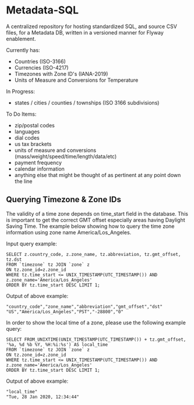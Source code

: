 # Metadata-SQL

A centralized repository for hosting standardized SQL, and source CSV files, for a Metadata DB, written in a versioned manner for Flyway enablement.

Currently has:
* Countries (ISO-3166)
* Currencies (ISO-4217)
* Timezones with Zone ID's (IANA-2019)
* Units of Measure and Conversions for Temperature

In Progress:
* states / cities / counties / townships (ISO 3166 subdivisions)

To Do Items:
* zip/postal codes
* languages
* dial codes
* us tax brackets
* units of measure and conversions (mass/weight/speed/time/length/data/etc)
* payment frequency
* calendar information
* anything else that might be thought of as pertinent at any point down the line

## Querying Timezone & Zone IDs

The validity of a time zone depends on time_start field in the database. This is important to get the correct GMT offset especially areas having Daylight Saving Time. The example below showing how to query the time zone information using zone name America/Los_Angeles.

Input query example:
````
SELECT z.country_code, z.zone_name, tz.abbreviation, tz.gmt_offset, tz.dst
FROM `timezone` tz JOIN `zone` z
ON tz.zone_id=z.zone_id
WHERE tz.time_start <= UNIX_TIMESTAMP(UTC_TIMESTAMP()) AND z.zone_name='America/Los_Angeles'
ORDER BY tz.time_start DESC LIMIT 1;
````
Output of above example:
````
"country_code","zone_name","abbreviation","gmt_offset","dst"
"US","America/Los_Angeles","PST","-28800","0"
````

In order to show the local time of a zone, please use the following example query:
````
SELECT FROM_UNIXTIME(UNIX_TIMESTAMP(UTC_TIMESTAMP()) + tz.gmt_offset, '%a, %d %b %Y, %H:%i:%s') AS local_time
FROM `timezone` tz JOIN `zone` z
ON tz.zone_id=z.zone_id
WHERE tz.time_start <= UNIX_TIMESTAMP(UTC_TIMESTAMP()) AND z.zone_name='America/Los_Angeles'
ORDER BY tz.time_start DESC LIMIT 1;
````
Output of above example:
````
"local_time"
"Tue, 28 Jan 2020, 12:34:44"
````
